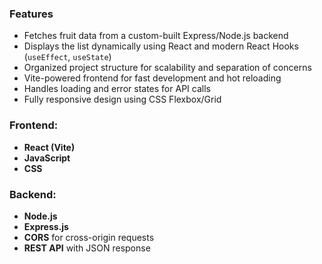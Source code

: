 ### Features
-  Fetches fruit data from a custom-built Express/Node.js backend
-  Displays the list dynamically using React and modern React Hooks (`useEffect`, `useState`)
-  Organized project structure for scalability and separation of concerns
-  Vite-powered frontend for fast development and hot reloading
-  Handles loading and error states for API calls
-  Fully responsive design using CSS Flexbox/Grid

### Frontend:
- **React (Vite)**
- **JavaScript**
- **CSS**

### Backend:
- **Node.js**
- **Express.js**
- **CORS** for cross-origin requests
- **REST API** with JSON response
